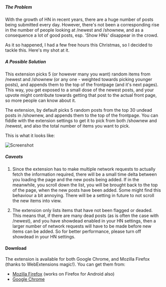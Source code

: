##### The Problem
With the growth of HN in recent years, there are a huge number of posts being submitted every day. However, there's not been a corresponding rise in the number of people looking at /newest and /shownew, and as a consequence a lot of good posts, esp. 'Show HNs' disappear in the crowd.

As it so happened, I had a few free hours this Christmas, so I decided to tackle this. Here's my shot at it.

##### A Possible Solution
This extension picks 5 (or however many you want) random items from /newest and /shownew (or any one - weighted towards picking younger posts), and appends them to the top of the frontpage (and it's next pages). This way, you get exposed to a small dose of the newest posts, and your upvote might contribute towards getting that post to the actual front page, so more people can know about it.

The extension, by default picks 5 random posts from the top 30 undead posts in /shownew, and appends them to the top of the frontpage. You can fiddle with the extension settings to get it to pick from both /shownew and /newest, and also the total number of items you want to pick.

This is what it looks like:

![Screenshot](https://i.imgur.com/ylDORUr.png)

##### Caveats
1. Since the extension has to make multiple network requests to actually fetch the information required, there will be a small time delta between you loading the page and the new posts being added. If in the meanwhile, you scroll down the list, you will be brought back to the top of the page, when the new posts have been added. Some might find this behaviour a bit annoying. There will be a setting in future to not scroll the new items into view.

2. The extension only lists items that have not been flagged or deaded. This means that, if there are many dead posts (as is often the case with /newest), and you have showdead enabled in your HN settings, then a larger number of network requests will have to be made before new items can be added. So for better performance, please turn off showdead in your HN settings.

#### Download

The extension is available for both Google Chrome, and Mozilla Firefox (thanks to WebExtensions magic!). You can get them from:
- [Mozilla Firefox](https://addons.mozilla.org/en-US/firefox/addon/hn-showhn-items-in-frontpage/) (works on Firefox for Android also)
- [Google Chrome](https://chrome.google.com/webstore/detail/random-new-items-in-hacke/kcllahhmlhhmljeppnpdggmjilchdojk)
